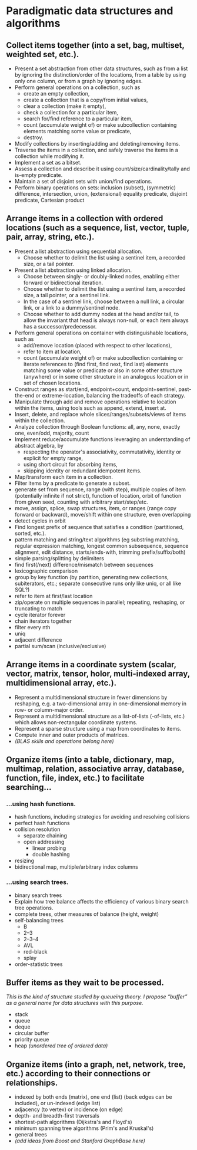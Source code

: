 # Paradigmatic data structures and algorithms

## Collect items together (into a set, bag, multiset, weighted set, etc.).

- Present a set abstraction from other data structures, such as from a list by ignoring the distinction/order of the locations, from a table by using only one column, or from a graph by ignoring edges.
- Perform general operations on a collection, such as
  - create an empty collection,
  - create a collection that is a copy/from initial values, 
  - clear a collection (make it empty), 
  - check a collection for a particular item, 
  - search for/find reference to a particular item, 
  - count (accumulate weight of) or make subcollection containing elements matching some value or predicate, 
  - destroy.
- Modify collections by inserting/adding and deleting/removing items.
- Traverse the items in a collection, and safely traverse the items in a collection while modifying it.
- Implement a set as a bitset.
- Assess a collection and describe it using count/size/cardinality/tally and is-empty predicate.
- Maintain a set of disjoint sets with union/find operations.
- Perform binary operations on sets: inclusion (subset), (symmetric) difference, intersection, union, (extensional) equality predicate, disjoint predicate, Cartesian product

## Arrange items in a collection with ordered locations (such as a sequence, list, vector, tuple, pair, array, string, etc.).

- Present a list abstraction using sequential allocation.
  - Choose whether to delimit the list using a sentinel item, a recorded size, or a tail pointer.
- Present a list abstraction using linked allocation.
  - Choose between singly- or doubly-linked nodes, enabling either forward or bidirectional iteration.
  - Choose whether to delimit the list using a sentinel item, a recorded size, a tail pointer, or a sentinel link.
  - In the case of a sentinel link, choose between a null link, a circular link, or a link to a dummy/sentinel node.
  - Choose whether to add dummy nodes at the head and/or tail, to allow the invariant that head is always non-null, or each item always has a successor/predecessor.
- Perform general operations on container with distinguishable locations, such as
  - add/remove location (placed with respect to other locations),
  - refer to item at location,
  - count (accumulate weight of) or make subcollection containing or iterate references to (find first, find next, find last) elements matching some value or predicate or also in some other structure (anywhere) or in some other structure in an analogous location or in set of chosen locations.
- Construct ranges as start/end, endpoint+count, endpoint+sentinel, past-the-end or extreme-location, balancing the tradeoffs of each strategy.
- Manipulate through add and remove operations relative to location within the items, using tools such as append, extend, insert at.
- Insert, delete, and replace whole slices/ranges/subsets/views of items within the collection.
- Analyze collection through Boolean functions: all, any, none, exactly one, even/odd, majority, count
- Implement reduce/accumulate functions leveraging an understanding of abstract algebra, by 
  - respecting the operator's associativity, commutativity, identity or explicit for empty range, 
  - using short circuit for absorbing items, 
  - skipping identity or redundant idempotent items.
- Map/transform each item in a collection.
- Filter items by a predicate to generate a subset.
- generate set from sequence, range (with step), multiple copies of item (potentially infinite if not strict), function of location, orbit of function from given seed, counting with arbitrary start/step/etc.
- move, assign, splice, swap structures, item, or ranges (range copy forward or backward), move/shift within one structure, even overlapping
- detect cycles in orbit
- Find longest prefix of sequence that satisfies a condition (partitioned, sorted, etc.).
- pattern matching and string/text algorithms (eg substring matching, regular expression matching, longest common subsequence, sequence alignment, edit distance, starts/ends-with, trimming prefix/suffix/both)
- simple parsing/splitting by delimiters
- find first(/next) difference/mismatch between sequences
- lexicographic comparison
- group by key function (by partition, generating new collections, subiterators, etc.; separate consecutive runs only like uniq, or all like SQL?)
- refer to item at first/last location
- zip/operate on multiple sequences in parallel; repeating, reshaping, or truncating to match
- cycle iterator forever
- chain iterators together
- filter every nth
- uniq
- adjacent difference
- partial sum/scan (inclusive/exclusive)

## Arrange items in a coordinate system (scalar, vector, matrix, tensor, holor, multi-indexed array, multidimensional array, etc.).

- Represent a multidimensional structure in fewer dimensions by reshaping, e.g. a two-dimensional array in one-dimensional memory in row- or column-major order.
- Represent a multidimensional structure as a list-of-lists (-of-lists, etc.) which allows non-rectangular coordinate systems.
- Represent a sparse structure using a map from coordinates to items.
- Compute inner and outer products of matrices.
- *(BLAS skills and operations belong here)*

## Organize items (into a table, dictionary, map, multimap, relation, associative array, database, function, file, index, etc.) to facilitate searching...

### ...using hash functions.

- hash functions, including strategies for avoiding and resolving collisions
- perfect hash functions
- collision resolution
  - separate chaining
  - open addressing
    - linear probing
    - double hashing
- resizing
- bidirectional map, multiple/arbitrary index columns

### ...using search trees.

- binary search trees
- Explain how tree balance affects the efficiency of various binary search tree operations.
- complete trees, other measures of balance (height, weight)
- self-balancing trees
  - B
  - 2–3
  - 2–3–4
  - AVL
  - red–black
  - splay
- order-statistic trees

## Buffer items as they wait to be processed.

*This is the kind of structure studied by queueing theory. I propose “buffer” as a general name for data structures with this purpose.*

- stack 
- queue 
- deque 
- circular buffer
- priority queue 
- heap *(unordered tree of ordered data)*

## Organize items (into a graph, net, network, tree, etc.) according to their connections or relationships.

- indexed by both ends (matrix), one end (list) (back edges can be included), or un-indexed (edge list)
- adjacency (to vertex) or incidence (on edge)
- depth- and breadth-first traversals
- shortest-path algorithms (Dijkstra's and Floyd's)
- minimum spanning tree algorithms (Prim's and Kruskal's)
- general trees
- *(add ideas from Boost and Stanford GraphBase here)*
